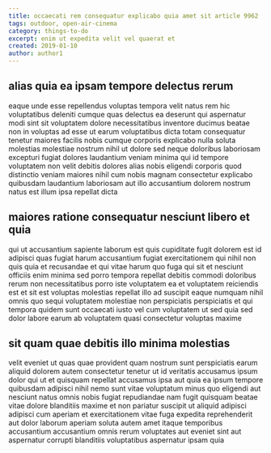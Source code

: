 ```yaml
---
title: occaecati rem consequatur explicabo quia amet sit article 9962
tags: outdoor, open-air-cinema
category: things-to-do
excerpt: enim ut expedita velit vel quaerat et
created: 2019-01-10
author: author1
---
```


## alias quia ea ipsam tempore delectus rerum

eaque unde esse repellendus voluptas tempora velit natus rem hic voluptatibus deleniti cumque quas delectus ea deserunt qui aspernatur modi sint sit voluptatem dolore necessitatibus inventore ducimus beatae non in voluptas ad esse ut earum voluptatibus dicta totam consequatur tenetur maiores facilis nobis cumque corporis explicabo nulla soluta molestias molestiae nostrum nihil ut dolore sed neque doloribus laboriosam excepturi fugiat dolores laudantium veniam minima qui id tempore voluptatem non velit debitis dolores alias nobis eligendi corporis quod distinctio veniam maiores nihil cum nobis magnam consectetur explicabo quibusdam laudantium laboriosam aut illo accusantium dolorem nostrum natus est illum ipsa repellat dicta

## maiores ratione consequatur nesciunt libero et quia

qui ut accusantium sapiente laborum est quis cupiditate fugit dolorem est id adipisci quas fugiat harum accusantium fugiat exercitationem qui nihil non quis quia et recusandae et qui vitae harum quo fuga qui sit et nesciunt officiis enim minima sed porro tempora repellat debitis commodi doloribus rerum non necessitatibus porro iste voluptatem ea et voluptatem reiciendis est et sit est voluptas molestias repellat illo ad suscipit eaque numquam nihil omnis quo sequi voluptatem molestiae non perspiciatis perspiciatis et qui tempora quidem sunt occaecati iusto vel cum voluptatem ut sed quia sed dolor labore earum ab voluptatem quasi consectetur voluptas maxime

## sit quam quae debitis illo minima molestias

velit eveniet ut quas quae provident quam nostrum sunt perspiciatis earum aliquid dolorem autem consectetur tenetur ut id veritatis accusamus ipsum dolor qui ut et quisquam repellat accusamus ipsa aut quia ea ipsum tempore quibusdam adipisci nihil nemo sunt vitae voluptatum minus quo eligendi aut nesciunt natus omnis nobis fugiat repudiandae nam fugit quisquam beatae vitae dolore blanditiis maxime et non pariatur suscipit ut aliquid adipisci adipisci cum aperiam et exercitationem vitae fuga expedita reprehenderit aut dolor laborum aperiam soluta autem amet itaque temporibus accusantium accusantium omnis rerum voluptates aut eveniet sint aut aspernatur corrupti blanditiis voluptatibus aspernatur ipsam quia
